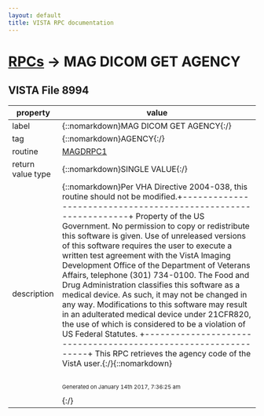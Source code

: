 ```yaml
---
layout: default
title: VISTA RPC documentation
---
```




# [RPCs](TableOfContent.md) &#8594; MAG DICOM GET AGENCY 


 ## VISTA File 8994 


 property | value 
--- | --- 
 label | {::nomarkdown}MAG DICOM GET AGENCY{:/}
 tag | {::nomarkdown}AGENCY{:/}
 routine | [MAGDRPC1](http://code.osehra.org/dox/Routine_MAGDRPC1_source.html)
 return value type | {::nomarkdown}SINGLE VALUE{:/}
 description | {::nomarkdown}Per VHA Directive 2004-038, this routine should not be modified.+---------------------------------------------------------------+ Property of the US Government.                                 No permission to copy or redistribute this software is given.  Use of unreleased versions of this software requires the user  to execute a written test agreement with the VistA Imaging     Development Office of the Department of Veterans Affairs,      telephone (301) 734-0100.                                      The Food and Drug Administration classifies this software as   a medical device.  As such, it may not be changed in any way.  Modifications to this software may result in an adulterated    medical device under 21CFR820, the use of which is considered  to be a violation of US Federal Statutes.                     +---------------------------------------------------------------+ This RPC retrieves the agency code of the VistA user.{:/}{::nomarkdown} <br/><br/><p style="font-size: 11px">Generated on January 14th 2017, 7:36:25 am</p>{:/}